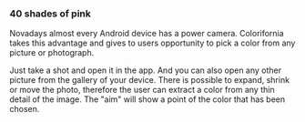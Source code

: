 ### 40 shades of pink

Novadays almost every Android device has a power camera. 
Colorifornia takes this advantage and gives to users opportunity to pick a color from any picture or photograph.

Just take a shot and open it in the app. And you can also open any other picture from the gallery of your device.
There is possible to expand, shrink or move the photo, therefore the user can extract a color from any thin detail of the image.
The "aim" will show a point of the color that has been chosen.
